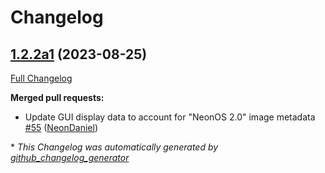 # Changelog

## [1.2.2a1](https://github.com/NeonGeckoCom/neon_gui/tree/1.2.2a1) (2023-08-25)

[Full Changelog](https://github.com/NeonGeckoCom/neon_gui/compare/1.2.1...1.2.2a1)

**Merged pull requests:**

- Update GUI display data to account for "NeonOS 2.0" image metadata [\#55](https://github.com/NeonGeckoCom/neon_gui/pull/55) ([NeonDaniel](https://github.com/NeonDaniel))



\* *This Changelog was automatically generated by [github_changelog_generator](https://github.com/github-changelog-generator/github-changelog-generator)*
